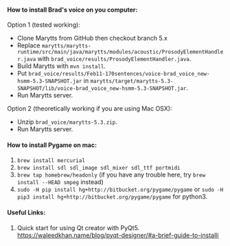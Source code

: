 #### How to install Brad's voice on you computer:

Option 1 (tested working):

- Clone Marytts from GitHub then checkout branch 5.x
- Replace `marytts/marytts-runtime/src/main/java/marytts/modules/acoustic/ProsodyElementHandler.java` with `brad_voice/results/ProsodyElementHandler.java`.
- Build Marytts with `mvn install`.
- Put `brad_voice/results/Feb11-170sentences/voice-brad_voice_new-hsmm-5.3-SNAPSHOT.jar` in `marytts/target/marytts-5.3-SNAPSHOT/lib/voice-brad_voice_new-hsmm-5.3-SNAPSHOT.jar`. 
- Run Marytts server. 

Option 2 (theoretically working if you are using Mac OSX):

- Unzip `brad_voice/marytts-5.3.zip`. 
- Run Marytts server. 



#### How to install Pygame on mac:

1. `brew install mercurial`
2. `brew install sdl sdl_image sdl_mixer sdl_ttf portmidi`
3. `brew tap homebrew/headonly` (if you have any trouble here, try `brew install --HEAD smpeg` instead)
4. `sudo -H pip install hg+http://bitbucket.org/pygame/pygame` or `sudo -H pip3 install hg+http://bitbucket.org/pygame/pygame` for python3.



#### Useful Links:

1. Quick start for using Qt creator with PyQt5.
   https://waleedkhan.name/blog/pyqt-designer/#a-brief-guide-to-installi